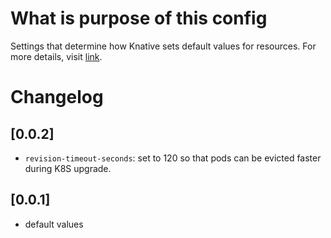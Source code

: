 # What is purpose of this config 

Settings that determine how Knative sets default values for resources. For more details, visit [link](https://knative.dev/docs/serving/configuration/config-defaults/). 

# Changelog

## [0.0.2]

- `revision-timeout-seconds`: set to 120 so that pods can be evicted faster during K8S upgrade.

## [0.0.1]

- default values
